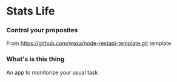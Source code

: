 # Stats Life
### Control your proposites
From https://github.com/waxa/node-restapi-template.git template

### What's is this thing

An app to monitorize your usual task
